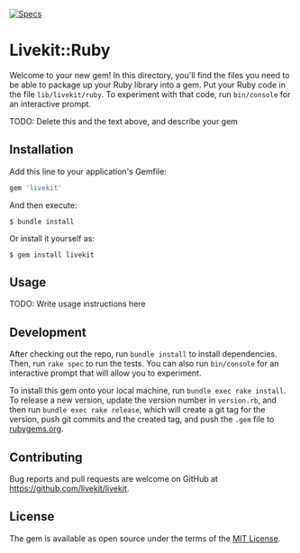 [![Specs](https://github.com/livekit/server-sdk-ruby/actions/workflows/test.yml/badge.svg)](https://github.com/livekit/server-sdk-ruby/actions/workflows/test.yml)

# Livekit::Ruby

Welcome to your new gem! In this directory, you'll find the files you need to be able to package up your Ruby library into a gem. Put your Ruby code in the file `lib/livekit/ruby`. To experiment with that code, run `bin/console` for an interactive prompt.

TODO: Delete this and the text above, and describe your gem

## Installation

Add this line to your application's Gemfile:

```ruby
gem 'livekit'
```

And then execute:

    $ bundle install

Or install it yourself as:

    $ gem install livekit

## Usage

TODO: Write usage instructions here

## Development

After checking out the repo, run `bundle install` to install dependencies. Then, run `rake spec` to run the tests. You can also run `bin/console` for an interactive prompt that will allow you to experiment.

To install this gem onto your local machine, run `bundle exec rake install`. To release a new version, update the version number in `version.rb`, and then run `bundle exec rake release`, which will create a git tag for the version, push git commits and the created tag, and push the `.gem` file to [rubygems.org](https://rubygems.org).

## Contributing

Bug reports and pull requests are welcome on GitHub at https://github.com/livekit/livekit.

## License

The gem is available as open source under the terms of the [MIT License](https://opensource.org/licenses/MIT).